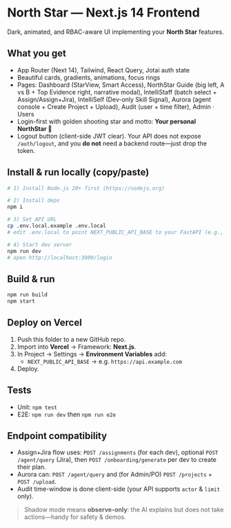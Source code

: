 # North Star — Next.js 14 Frontend

Dark, animated, and RBAC-aware UI implementing your **North Star** features.

## What you get
- App Router (Next 14), Tailwind, React Query, Jotai auth state
- Beautiful cards, gradients, animations, focus rings
- Pages: Dashboard (StarView, Smart Access), NorthStar Guide (big left, A vs B + Top Evidence right, narrative modal), IntelliStaff (batch select + Assign/Assign+Jira), IntelliSelf (Dev-only Skill Signal), Aurora (agent console + Create Project + Upload), Audit (user + time filter), Admin · Users
- Login-first with golden shooting star and motto: **Your personal NorthStar 🌠**
- Logout button (client-side JWT clear). Your API does not expose `/auth/logout`, and you **do not** need a backend route—just drop the token.

## Install & run locally (copy/paste)
```bash
# 1) Install Node.js 20+ first (https://nodejs.org)

# 2) Install deps
npm i

# 3) Set API URL
cp .env.local.example .env.local
# edit .env.local to point NEXT_PUBLIC_API_BASE to your FastAPI (e.g., http://localhost:8000)

# 4) Start dev server
npm run dev
# open http://localhost:3000/login
```

## Build & run
```bash
npm run build
npm start
```

## Deploy on Vercel
1. Push this folder to a new GitHub repo.
2. Import into **Vercel** → Framework: **Next.js**.
3. In Project → Settings → **Environment Variables** add:
   - `NEXT_PUBLIC_API_BASE` → e.g. `https://api.example.com`
4. Deploy.

## Tests
- Unit: `npm test`
- E2E: `npm run dev` then `npm run e2e`

## Endpoint compatibility
- Assign+Jira flow uses: `POST /assignments` (for each dev), optional `POST /agent/query` (Jira), then `POST /onboarding/generate` per dev to create their plan.
- Aurora can: `POST /agent/query` and (for Admin/PO) `POST /projects` + `POST /upload`.
- Audit time-window is done client-side (your API supports `actor` & `limit` only).

> Shadow mode means **observe-only**: the AI explains but does not take actions—handy for safety & demos.
